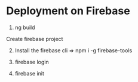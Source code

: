 # Deployment on Firebase

1. ng build

Create firebase project

2. Install the firebase cli => npm i -g firebase-tools

3. firebase login

4. firebase init
